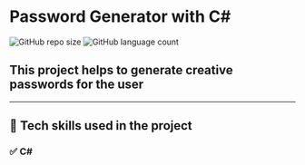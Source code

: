 # Password Generator with C#

![GitHub repo size](https://img.shields.io/github/repo-size/michellebritoo/passwordGeneratorCSharp?style=for-the-badge)
![GitHub language count](https://img.shields.io/github/languages/count/michellebritoo/passwordGeneratorCSharp?style=for-the-badge)

## This project helps to generate creative passwords for the user
---
## :rocket: Tech skills used in the project
### :white_check_mark: C#
